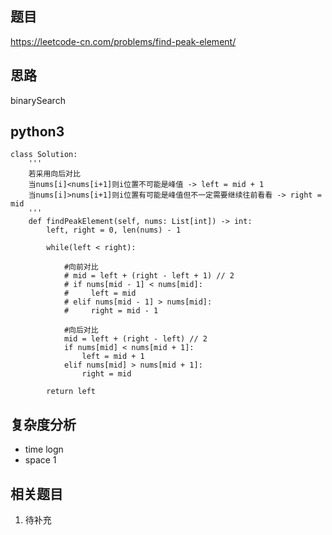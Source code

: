 ## 题目
https://leetcode-cn.com/problems/find-peak-element/

## 思路
binarySearch

## python3
```python3
class Solution:
    '''
    若采用向后对比
    当nums[i]<nums[i+1]则i位置不可能是峰值 -> left = mid + 1
    当nums[i]>nums[i+1]则i位置有可能是峰值但不一定需要继续往前看看 -> right = mid
    '''
    def findPeakElement(self, nums: List[int]) -> int:
        left, right = 0, len(nums) - 1

        while(left < right):
            
            #向前对比
            # mid = left + (right - left + 1) // 2
            # if nums[mid - 1] < nums[mid]:
            #     left = mid
            # elif nums[mid - 1] > nums[mid]:
            #     right = mid - 1

            #向后对比
            mid = left + (right - left) // 2
            if nums[mid] < nums[mid + 1]:
                left = mid + 1
            elif nums[mid] > nums[mid + 1]:
                right = mid

        return left 
```

## 复杂度分析
* time logn
* space 1

## 相关题目
1. 待补充

